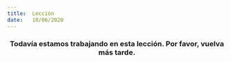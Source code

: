 ```yaml
---
title:  Lección
date:   10/06/2020
---
```


### <center>Todavía estamos trabajando en esta lección. Por favor, vuelva más tarde.</center>